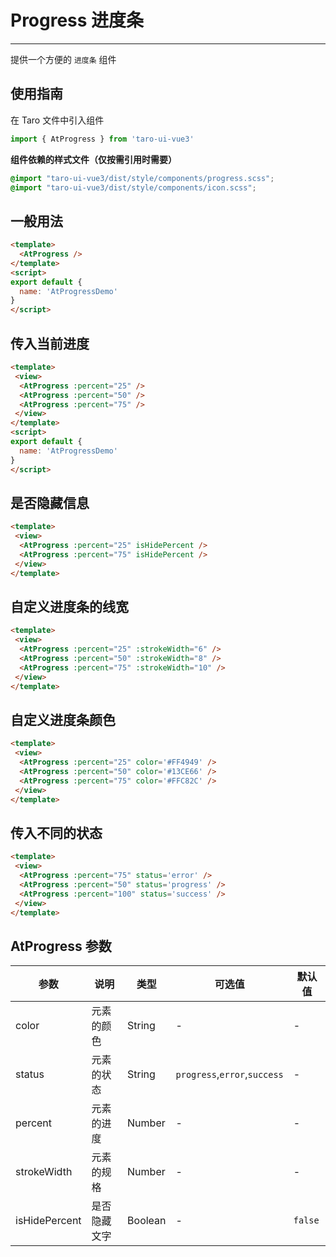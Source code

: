 # Progress 进度条

---

提供一个方便的 `进度条` 组件

## 使用指南

在 Taro 文件中引入组件


```typescript
import { AtProgress } from 'taro-ui-vue3'
```


**组件依赖的样式文件（仅按需引用时需要）**


```scss
@import "taro-ui-vue3/dist/style/components/progress.scss";
@import "taro-ui-vue3/dist/style/components/icon.scss";
```


## 一般用法


```html
<template>
  <AtProgress />
</template>
<script>
export default {
  name: 'AtProgressDemo'
}
</script>
```


## 传入当前进度


```html
<template>
 <view>
  <AtProgress :percent="25" />
  <AtProgress :percent="50" />
  <AtProgress :percent="75" />
 </view>
</template>
<script>
export default {
  name: 'AtProgressDemo'
}
</script>
```


## 是否隐藏信息


```html
<template>
 <view>
  <AtProgress :percent="25" isHidePercent />
  <AtProgress :percent="75" isHidePercent />
 </view>
</template>
```


## 自定义进度条的线宽


```html
<template>
 <view>
  <AtProgress :percent="25" :strokeWidth="6" />
  <AtProgress :percent="50" :strokeWidth="8" />
  <AtProgress :percent="75" :strokeWidth="10" />
 </view>
</template>
```


## 自定义进度条颜色


```html
<template>
 <view>
  <AtProgress :percent="25" color='#FF4949' />
  <AtProgress :percent="50" color='#13CE66' />
  <AtProgress :percent="75" color='#FFC82C' />
 </view>
</template>
```


## 传入不同的状态


```html
<template>
 <view>
  <AtProgress :percent="75" status='error' />
  <AtProgress :percent="50" status='progress' />
  <AtProgress :percent="100" status='success' />
 </view>
</template>
```


## AtProgress 参数

| 参数          | 说明          | 类型      | 可选值                      | 默认值  |
| ------------- | ------------ | ------- | ---------------------------- | ------- |
| color         | 元素的颜色   | String  | -                            | -       |
| status        | 元素的状态   | String  | `progress`,`error`,`success` | -       |
| percent       | 元素的进度   | Number  | -                            | -       |
| strokeWidth   | 元素的规格   | Number  | -                            | -       |
| isHidePercent | 是否隐藏文字 | Boolean | -                            | `false` |
